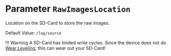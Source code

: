 # Parameter `RawImagesLocation`

Location on the SD-Card to store the raw images.

Default Value: `/log/source`

!!! Warning
    A SD-Card has limited write cycles. Since the device does not do [Wear Leveling](https://en.wikipedia.org/wiki/Wear_leveling), this can wear out your SD-Card!
